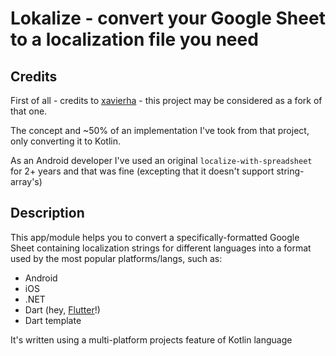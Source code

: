 # Lokalize - convert your Google Sheet to a localization file you need

## Credits

First of all - credits to [xavierha](https://github.com/xavierha/localize-with-spreadsheet) - this project may be considered as a fork of that one.

The concept and ~50% of an implementation I've took from that project, only converting it to Kotlin.

As an Android developer I've used an original `localize-with-spreadsheet` for 2+ years and that was fine (excepting that it doesn't support string-array's)

## Description

This app/module helps you to convert a specifically-formatted Google Sheet containing localization strings for different languages into a format used by the most popular platforms/langs, such as:

* Android
* iOS
* .NET
* Dart (hey, [Flutter](https://github.com/flutter/flutter)!)
* Dart template

It's written using a multi-platform projects feature of Kotlin language
